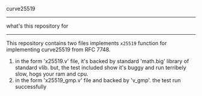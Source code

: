 curve25519
__________

what's this repository for
**************************

This repository contains two files implements `x25519` function
for implementing curve25519 from RFC 7748.
1. in the form 'x25519.v' file, it's backed by standard 'math.big' library of standard vlib.
but, the test included show it's buggy and run terribely slow, hogs your ram and cpu.
2. in the form 'x25519_gmp.v' file and backed by 'v_gmp'. the test run successfully
